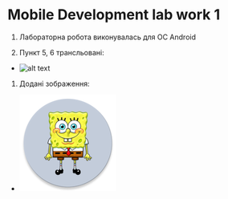 # Mobile Development lab work 1

1. Лабораторна робота виконувалась для ОС Android

1. Пункт 5, 6 трансльовані:
* ![alt text](https://github.com/andriyPro100/image/blob/main/5.PNG?raw=true)
1. Додані зображення:
* ![alt text](https://github.com/andriyPro100/MD_l1/blob/master/app/src/main/res/mipmap-xxxhdpi/ic_launcher_round.png?raw=true)
